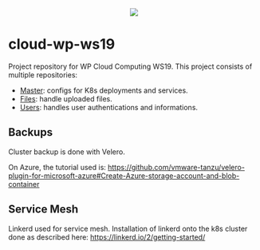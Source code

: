 <div align="center">
<img src="clouddrop_logo_400x200.png">
</div>

# cloud-wp-ws19

Project repository for WP Cloud Computing WS19. This project consists of multiple repositories:

- [Master](https://github.com/wp-cc-clouddrop/clouddrop): configs for K8s deployments and services.
- [Files](https://github.com/wp-cc-clouddrop/files): handle uploaded files.
- [Users](https://github.com/wp-cc-clouddrop/users): handles user authentications and informations.

## Backups

Cluster backup is done with Velero.

On Azure, the tutorial used is: https://github.com/vmware-tanzu/velero-plugin-for-microsoft-azure#Create-Azure-storage-account-and-blob-container

## Service Mesh

Linkerd used for service mesh. Installation of linkerd onto the k8s cluster done as described here: https://linkerd.io/2/getting-started/
